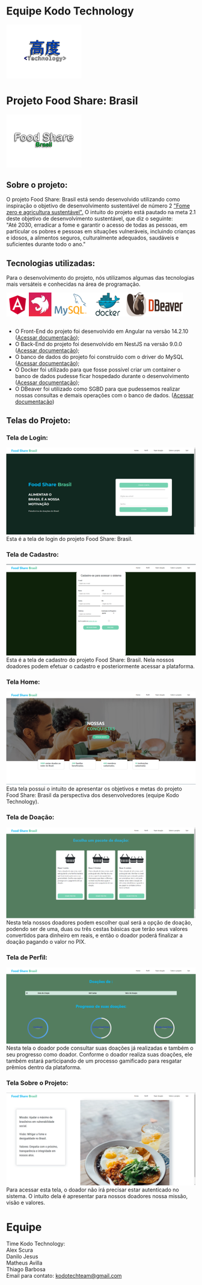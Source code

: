 # Equipe Kodo Technology
<img src="./img/kodo.png" width="200px">  

# Projeto Food Share: Brasil
<img src="./img/food-share.png" width="200px">  

## __Sobre o projeto:__
O projeto Food Share: Brasil está sendo desenvolvido utilizando como inspiração o objetivo de desenvolvimento sustentável de número 2 <a href="https://www.ipea.gov.br/ods/ods2.html">"Fome zero e agricultura sustentável".</a> O intuito do projeto está pautado na meta 2.1 deste objetivo de desenvolvimento sustentável, que diz o seguinte:   
"Até 2030, erradicar a fome e garantir o acesso de todas as pessoas, em particular os pobres e pessoas em situações vulneráveis, incluindo crianças e idosos, a alimentos seguros, culturalmente adequados, saudáveis e suficientes durante todo o ano."

## __Tecnologias utilizadas__:
Para o desenvolvimento do projeto, nós utilizamos algumas das tecnologias mais versáteis e conhecidas na área de programação.  

<div style="display: flex; flex-direction: row;">
    <img src="./img/angular.png" width="60px">
    <img src="./img/nest.jpg" width="60px">
    <img src="./img/mysqlk.png" width="100px">
    <img src="./img/docker.png" width="100px">
    <img src="./img/dbeaver.png" width="150px">
</div> 
<br>
<ul>
    <li>O Front-End do projeto foi desenvolvido em Angular na versão 14.2.10 (<a href="https://angular.io/docs">Acessar documentação</a>);</li>
    <li>O Back-End do projeto foi desenvolvido em NestJS na versão 9.0.0 (<a href="https://docs.nestjs.com/">Acessar documentação</a>);</li>
    <li>O banco de dados do projeto foi construído com o driver do MySQL (<a href="https://dev.mysql.com/doc/">Acessar documentação</a>);</li>
    <li>O Docker foi utilizado para que fosse possível criar um container o banco de dados pudesse ficar hospedado durante o desenvolvimento (<a href="https://docs.docker.com/">Acessar documentação</a>);</li>
    <li>O DBeaver foi utilizado como SGBD para que pudessemos realizar nossas consultas e demais operações com o banco de dados. (<a href="https://dbeaver.com/docs/wiki/">Acessar documentação</a>)</li>
</ul>

## __Telas do Projeto__:

### **Tela de Login:**
<img src="./img/login.png">
Esta é a tela de login do projeto Food Share: Brasil.  

<br> 

### **Tela de Cadastro:**
<img src="./img/cadastro.png">
Esta é a tela de cadastro do projeto Food Share: Brasil. Nela nossos doadores podem efetuar o cadastro e posteriormente acessar a plataforma.

<br>

### **Tela Home:**
<img src="./img/home.png">
Esta tela possui o intuito de apresentar os objetivos e metas do projeto Food Share: Brasil da perspectiva dos desenvolvedores (equipe Kodo Technology).

<br> 

### **Tela de Doação:**
<img src="./img/doacao.png">
Nesta tela nossos doadores podem escolher qual será a opção de doação, podendo ser de uma, duas ou três cestas básicas que terão seus valores convertidos para dinheiro em reais, e então o doador poderá finalizar a doação pagando o valor no PIX.

<br> 

### **Tela de Perfil:**
<img src="./img/perfil.png">
Nesta tela o doador pode consultar suas doações já realizadas e também o seu progresso como doador. Conforme o doador realiza suas doações, ele também estará participando de um processo gamificado para resgatar prêmios dentro da plataforma.
  
<br>

### **Tela Sobre o Projeto:**
<img src="./img/sobre.png">
Para acessar esta tela, o doador não irá precisar estar autenticado no sistema. O intuito dela é apresentar para nossos doadores nossa missão, visão e valores.  

<br>

# __Equipe__
Time Kodo Technology:  
Alex Scura  
Danilo Jesus  
Matheus Avilla  
Thiago Barbosa  
Email para contato: kodotechteam@gmail.com
